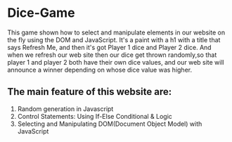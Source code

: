 # Dice-Game

This game shown how to select and manipulate elements in our website on the fly using the DOM and JavaScript.
It's a paint with a h1 with a title that says Refresh Me, and then it's got Player 1 dice and
Player 2 dice.
And when we refresh our web site then our dice get thrown randomly,so that player 1 and player 2
both have their own dice values, and our web site will announce a winner depending on whose dice value
was higher.

## The main feature of this website are:

1. Random generation in Javascript
2. Control Statements: Using If-Else Conditional & Logic
3. Selecting and Manipulating DOM(Document Object Model) with JavaScript
